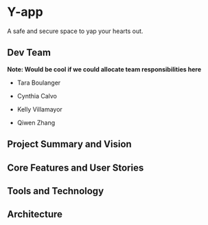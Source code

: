 # Y-app
A safe and secure space to yap your hearts out.

## Dev Team
**Note: Would be cool if we could allocate team responsibilities here**

- Tara Boulanger

- Cynthia Calvo

- Kelly Villamayor

- Qiwen Zhang

## Project Summary and Vision

## Core Features and User Stories

## Tools and Technology

## Architecture